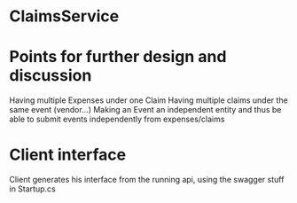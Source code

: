 # ClaimsService

# Points for further design and discussion
Having multiple Expenses under one Claim
Having multiple claims under the same event (vendor...)
Making an Event an independent entity and thus be able to submit events independently from expenses/claims

# Client interface
Client generates his interface from the running api, using the swagger stuff in Startup.cs